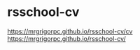 # rsschool-cv
https://mrgrigorpc.github.io/rsschool-cv/cv
https://mrgrigorpc.github.io/rsschool-cv/

